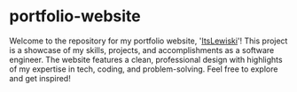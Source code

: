 # portfolio-website
Welcome to the repository for my portfolio website, '<a href="https://lewiski101.github.io/portfolio-website/">ItsLewiski</a>'! This project is a showcase of my skills, projects, and accomplishments as a software engineer. The website features a clean, professional design with highlights of my expertise in tech, coding, and problem-solving. Feel free to explore and get inspired!
